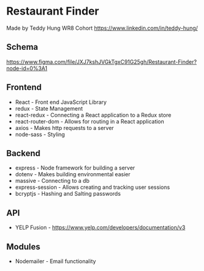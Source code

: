 # Restaurant Finder
Made by Teddy Hung
WR8 Cohort
https://www.linkedin.com/in/teddy-hung/

## Schema
https://www.figma.com/file/JXJ7kshJVGkTgxC91G25gh/Restaurant-Finder?node-id=0%3A1

## Frontend
* React - Front end JavaScript Library
* redux - State Management
* react-redux - Connecting a React application to a Redux store
* react-router-dom - Allows for routing in a React application
* axios - Makes http requests to a server
* node-sass - Styling

## Backend
* express - Node framework for building a server
* dotenv - Makes building environmental easier
* massive - Connecting to a db
* express-session - Allows creating and tracking user sessions
* bcryptjs - Hashing and Salting passwords

## API
* YELP Fusion - https://www.yelp.com/developers/documentation/v3

## Modules
* Nodemailer - Email functionality